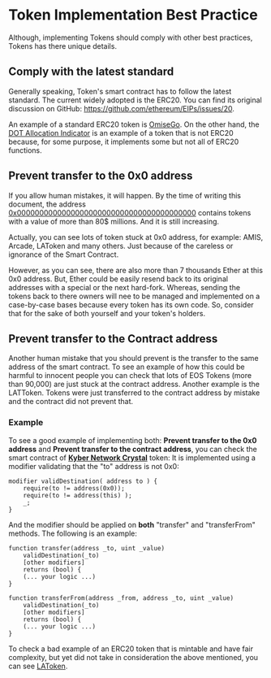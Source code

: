 
# Token Implementation Best Practice
Although, implementing Tokens should comply with other best practices, Tokens has there unique details.

## Comply with the latest standard
Generally speaking, Token's smart contract has to follow the latest standard. The current widely adopted is the ERC20. You can find its original discussion on GitHub: https://github.com/ethereum/EIPs/issues/20. 

An example of a standard ERC20 token is [OmiseGo](https://etherscan.io/address/0xd26114cd6EE289AccF82350c8d8487fedB8A0C07#code). On the other hand, the  [DOT Allocation Indicator](https://etherscan.io/address/0xb59f67a8bff5d8cd03f6ac17265c550ed8f33907#code) is an example of a token that is not ERC20 because, for some purpose, it implements some but not all of ERC20 functions.
## Prevent transfer to the 0x0 address
If you allow human mistakes, it will happen. By the time of writing this document, the address [0x0000000000000000000000000000000000000000](https://etherscan.io/address/0x0000000000000000000000000000000000000000) contains tokens with a value of more than 80$ millions. And it is still increasing. 

Actually, you can see lots of token stuck at 0x0 address, for example: AMIS, Arcade, LAToken and many others. Just because of the careless or ignorance of the Smart Contract.

However, as you can see, there are also more than 7 thousands Ether at this 0x0 address. But, Ether could be easily resend back to its original addresses with a special or the next hard-fork. Whereas, sending the tokens back to there owners will nee to be managed and implemented on a case-by-case bases because every token has its own code. So, consider that for the sake of both yourself and your token's holders.

## Prevent transfer to the Contract address
Another human mistake that you should prevent is the transfer to the same address of the smart contract. To see an example of how this could be harmful to innocent people you can check that lots of EOS Tokens (more than 90,000) are just stuck at the contract address. Another example is the LATToken. Tokens were just transferred to the contract address by mistake and the contract did not prevent that.
### Example
To see a good example of implementing both: **Prevent transfer to the 0x0 address** and **Prevent transfer to the contract address**, you can check the smart contract of **[Kyber Network Crystal](https://etherscan.io/address/0xdd974d5c2e2928dea5f71b9825b8b646686bd200#code)** token: 
It is implemented using a modifier validating that the "to" address is not 0x0:

    modifier validDestination( address to ) {
        require(to != address(0x0));
        require(to != address(this) );
        _;
    }
And the modifier should be applied on **both** "transfer" and "transferFrom" methods. The following is an example:

    function transfer(address _to, uint _value)
        validDestination(_to)
        [other modifiers]
        returns (bool) {
        (... your logic ...)
    }

    function transferFrom(address _from, address _to, uint _value)
        validDestination(_to)
        [other modifiers]
        returns (bool) {
        (... your logic ...)
    }
To check a bad example of an ERC20 token that is mintable and have fair complexity, but yet did not take in consideration the above mentioned, you can see [LAToken](https://etherscan.io/address/0xe50365f5d679cb98a1dd62d6f6e58e59321bcddf#code).
